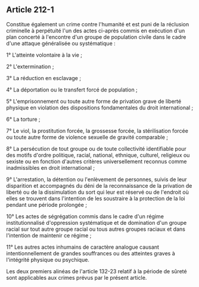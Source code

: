 Article 212-1
----
Constitue également un crime contre l'humanité et est puni de la réclusion
criminelle à perpétuité l'un des actes ci-après commis en exécution d'un plan
concerté à l'encontre d'un groupe de population civile dans le cadre d'une
attaque généralisée ou systématique :

1° L'atteinte volontaire à la vie ;

2° L'extermination ;

3° La réduction en esclavage ;

4° La déportation ou le transfert forcé de population ;

5° L'emprisonnement ou toute autre forme de privation grave de liberté physique
en violation des dispositions fondamentales du droit international ;

6° La torture ;

7° Le viol, la prostitution forcée, la grossesse forcée, la stérilisation forcée
ou toute autre forme de violence sexuelle de gravité comparable ;

8° La persécution de tout groupe ou de toute collectivité identifiable pour des
motifs d'ordre politique, racial, national, ethnique, culturel, religieux ou
sexiste ou en fonction d'autres critères universellement reconnus comme
inadmissibles en droit international ;

9° L'arrestation, la détention ou l'enlèvement de personnes, suivis de leur
disparition et accompagnés du déni de la reconnaissance de la privation de
liberté ou de la dissimulation du sort qui leur est réservé ou de l'endroit où
elles se trouvent dans l'intention de les soustraire à la protection de la loi
pendant une période prolongée ;

10° Les actes de ségrégation commis dans le cadre d'un régime institutionnalisé
d'oppression systématique et de domination d'un groupe racial sur tout autre
groupe racial ou tous autres groupes raciaux et dans l'intention de maintenir ce
régime ;

11° Les autres actes inhumains de caractère analogue causant intentionnellement
de grandes souffrances ou des atteintes graves à l'intégrité physique ou
psychique.

Les deux premiers alinéas de l'article 132-23 relatif à la période de sûreté
sont applicables aux crimes prévus par le présent article.

